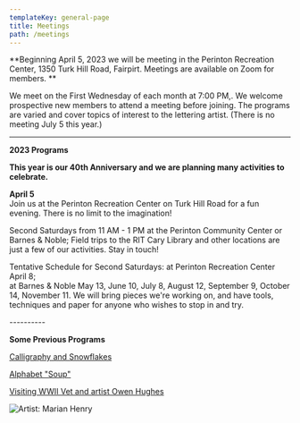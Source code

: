 ```yaml
---
templateKey: general-page
title: Meetings
path: /meetings
---
```

**Beginning April 5, 2023 we will be meeting in the Perinton Recreation Center, 1350 Turk Hill Road, Fairpirt. Meetings are available on Zoom for members. **

We meet on the First Wednesday of each month at 7:00 PM,. We welcome prospective new members to attend a meeting before joining. The programs are varied and cover topics of interest to the lettering artist. (There is no meeting July 5 this year.)

- - -

**2023 Programs**

**This year is our 40th Anniversary and we are planning many activities to celebrate.**

**April 5**\
Join us at the Perinton Recreation Center on Turk Hill Road for a fun evening. There is no limit to the imagination!

Second Saturdays from 11 AM - 1 PM at the Perinton Community Center or Barnes & Noble; Field trips to the RIT Cary Library and other locations are just a few of our activities. Stay in touch!

Tentative Schedule for Second Saturdays: at Perinton Recreation Center April 8;\
at Barnes & Noble May 13, June 10, July 8, August 12, September 9, October 14, November 11. We will bring pieces we're working on, and have tools, techniques and paper for anyone who wishes to stop in and try.

\----------

**Some Previous Programs**

[Calligraphy and Snowflakes](../february-meeting) 

[Alphabet "Soup"](../march-meeting)

[Visiting WWII Vet and artist Owen Hughes](../april-meeting)  

![Artist: Marian Henry](/img/marianh_resistentialism.jpg)
